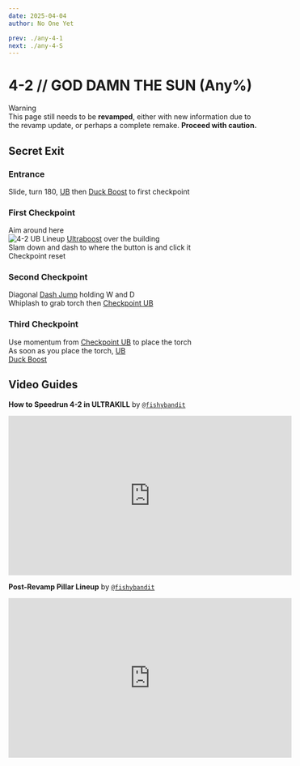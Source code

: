 ```yaml
---
date: 2025-04-04
author: No One Yet

prev: ./any-4-1
next: ./any-4-S
---
```


# 4-2 // GOD DAMN THE SUN (Any%)

<div class="warning">
    <div class="warning-header">
        <i class="fa-solid fa-triangle-exclamation"></i>
        Warning
    </div>
    This page still needs to be <b>revamped</b>, either with new information due to the revamp update, or perhaps a complete remake. <b>Proceed with caution.</b>
</div>

## Secret Exit

### Entrance

Slide, turn 180, [UB](/speedrun-tech.md#ub-ultraboost) then [Duck Boost](/speedrun-tech.md#duck-boosting) to first checkpoint

### First Checkpoint 

Aim around here <br/>
![4-2 UB Lineup](</../images/4-2-ub-line-up.png>)
[Ultraboost](/speedrun-tech.md#ub-ultraboost) over the building <br/>
Slam down and dash to where the button is and click it <br/>
Checkpoint reset

### Second Checkpoint

Diagonal [Dash Jump](/speedrun-tech.md#dash-jump) holding W and D <br/>
Whiplash to grab torch then [Checkpoint UB](/speedrun-tech.md#checkpoint-ub)

### Third Checkpoint 

Use momentum from [Checkpoint UB](/speedrun-tech.md#checkpoint-ub) to place the torch <br/>
As soon as you place the torch, [UB](/speedrun-tech.md#ub-ultraboost)<br/>
[Duck Boost](/speedrun-tech.md#duck-boosting)

## Video Guides
<b>How to Speedrun 4-2 in ULTRAKILL</b> by <a href="https://www.youtube.com/@fishybandit/videos"><code>@fishybandit</code></a>
<iframe width="560" height="315" src="https://www.youtube.com/embed/GDiA841lcrg" frameborder="0" allow="accelerometer; autoplay; clipboard-write; encrypted-media; gyroscope; picture-in-picture" allowfullscreen></iframe>

<b>Post-Revamp Pillar Lineup</b> by <a href="https://www.youtube.com/@fishybandit/videos"><code>@fishybandit</code></a>
<iframe width="560" height="315" src="https://www.youtube.com/embed/_41SdAlHmXs" frameborder="0" allow="accelerometer; autoplay; clipboard-write; encrypted-media; gyroscope; picture-in-picture" allowfullscreen></iframe>
